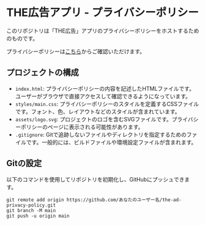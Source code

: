 # THE広告アプリ - プライバシーポリシー

このリポジトリは「THE広告」アプリのプライバシーポリシーをホストするためのものです。

プライバシーポリシーは[こちら](index.html)からご確認いただけます。

## プロジェクトの構成

- `index.html`: プライバシーポリシーの内容を記述したHTMLファイルです。ユーザーがブラウザで直接アクセスして確認できるようになっています。
- `styles/main.css`: プライバシーポリシーのスタイルを定義するCSSファイルです。フォント、色、レイアウトなどのスタイルが含まれています。
- `assets/logo.svg`: プロジェクトのロゴを含むSVGファイルです。プライバシーポリシーのページに表示される可能性があります。
- `.gitignore`: Gitで追跡しないファイルやディレクトリを指定するためのファイルです。一般的には、ビルドファイルや環境設定ファイルが含まれます。

## Gitの設定

以下のコマンドを使用してリポジトリを初期化し、GitHubにプッシュできます。

```
git remote add origin https://github.com/あなたのユーザー名/the-ad-privacy-policy.git
git branch -M main
git push -u origin main
```